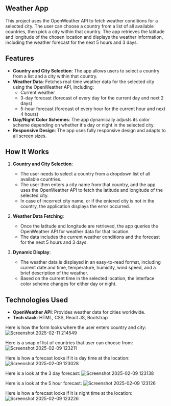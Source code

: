 ## Weather App

This project uses the OpenWeather API to fetch weather conditions for a selected city. The user can choose a country from a list of all available countries, then pick a city within that country. The app retrieves the latitude and longitude of the chosen location and displays the weather information, including the weather forecast for the next 5 hours and 3 days.

## Features

- **Country and City Selection**: The app allows users to select a country from a list and a city within that country.
- **Weather Data**: Fetches real-time weather data for the selected city using the OpenWeather API, including:
  - Current weather
  - 3-day forecast (forecast of every day for the current day and next 2 days)
  - 5-hour forecast (forecast of every hour for the current hour and next 4 hours)
- **Day/Night Color Schemes**: The app dynamically adjusts its color scheme depending on whether it's day or night in the selected city.
- **Responsive Design**: The app uses fully responsive design and adapts to all screen sizes.

## How It Works

1. **Country and City Selection**:
   - The user needs to select a country from a dropdown list of all available countries.
   - The user then enters a city name from that country, and the app uses the OpenWeather API to fetch the latitude and longitude of the selected city.
   - In case of incorrect city name, or if the entered city is not in the country, the application displays the error occurred.

2. **Weather Data Fetching**:
   - Once the latitude and longitude are retrieved, the app queries the OpenWeather API for weather data for that location.
   - The data includes the current weather conditions and the forecast for the next 5 hours and 3 days.
   
3. **Dynamic Display**:
   - The weather data is displayed in an easy-to-read format, including current date and time, temperature, humidity, wind speed, and a brief description of the weather.
   - Based on the current time in the selected location, the interface color scheme changes for either day or night.

## Technologies Used

- **OpenWeather API**: Provides weather data for cities worldwide.
- **Tech stack**: HTML, CSS, React JS, Bootstrap

Here is how the form looks where the user enters country and city:
![Screenshot 2025-02-11 214549](https://github.com/user-attachments/assets/257aff2a-fe26-477c-ac22-c1d33618c9e6)

Here is a snap of list of countries that user can choose from:
![Screenshot 2025-02-09 123211](https://github.com/user-attachments/assets/2eab6da5-0550-4e6c-a4ce-c6b1bebbae39)

Here is how a forecast looks if it is day time at the location:
![Screenshot 2025-02-09 123028](https://github.com/user-attachments/assets/d3a30879-f2f9-48ae-b3ae-a9ff8adf4810)

Here is a look at the 3 day forecast:
![Screenshot 2025-02-09 123138](https://github.com/user-attachments/assets/3a529813-1adb-4fab-a10e-a5140926956f)

Here is a look at the 5 hour forecast:
![Screenshot 2025-02-09 123126](https://github.com/user-attachments/assets/de685ec1-20ed-452c-a7ec-5e245eb1811f)

Here is how a forecast looks if it is night time at the location:
![Screenshot 2025-02-09 123226](https://github.com/user-attachments/assets/29b9eb82-0058-4640-aaac-ed9834a0ac90)


